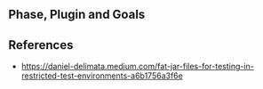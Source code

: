 ## Phase, Plugin and Goals

## References
- https://daniel-delimata.medium.com/fat-jar-files-for-testing-in-restricted-test-environments-a6b1756a3f6e